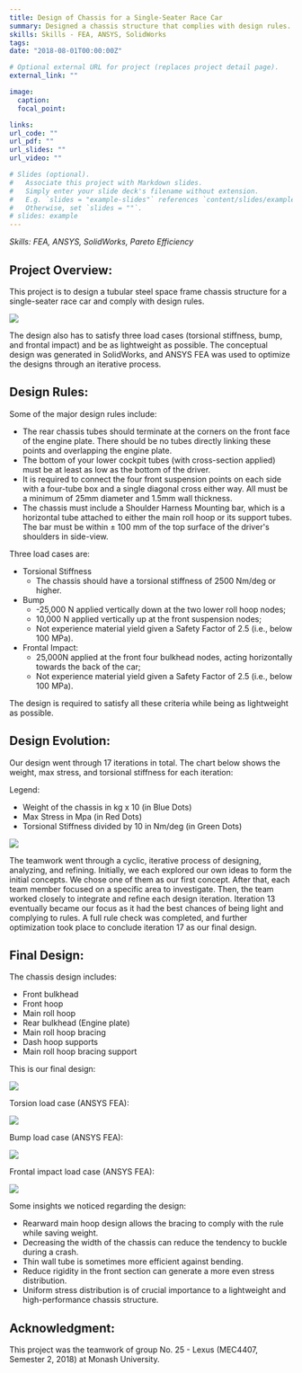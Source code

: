 ```yaml
---
title: Design of Chassis for a Single-Seater Race Car
summary: Designed a chassis structure that complies with design rules.
skills: Skills - FEA, ANSYS, SolidWorks
tags:
date: "2018-08-01T00:00:00Z"

# Optional external URL for project (replaces project detail page).
external_link: ""

image:
  caption:
  focal_point:

links:
url_code: ""
url_pdf: ""
url_slides: ""
url_video: ""

# Slides (optional).
#   Associate this project with Markdown slides.
#   Simply enter your slide deck's filename without extension.
#   E.g. `slides = "example-slides"` references `content/slides/example-slides.md`.
#   Otherwise, set `slides = ""`.
# slides: example
---
```


*Skills: FEA, ANSYS, SolidWorks, Pareto Efficiency*

## Project Overview:

This project is to design a tubular steel space frame chassis structure for a single-seater race car and comply with design rules. 

![](https://github.com/shangzhouye/portfolio-website/blob/master/content/project/chassis_design/figures/1.png?raw=true)

The design also has to satisfy three load cases (torsional stiffness, bump, and frontal impact) and be as lightweight as possible. The conceptual design was generated in SolidWorks, and ANSYS FEA was used to optimize the designs through an iterative process.

## Design Rules:

Some of the major design rules include:

-   The rear chassis tubes should terminate at the corners on the front face of the engine plate. There should be no tubes directly linking these points and overlapping the engine plate.
-   The bottom of your lower cockpit tubes (with cross-section applied) must be at least as low as the bottom of the driver.
-   It is required to connect the four front suspension points on each side with a four-tube box and a single diagonal cross either way. All must be a minimum of 25mm diameter and 1.5mm wall thickness.
-   The chassis must include a Shoulder Harness Mounting bar, which is a horizontal tube attached to either the main roll hoop or its support tubes. The bar must be within ± 100 mm of the top surface of the driver's shoulders in side-view.

Three load cases are:
-   Torsional Stiffness
	-   The chassis should have a torsional stiffness of 2500 Nm/deg or higher.
-   Bump 
	-   -25,000 N applied vertically down at the two lower roll hoop nodes;
	-   10,000 N applied vertically up at the front suspension nodes;
	-   Not experience material yield given a Safety Factor of 2.5 (i.e., below 100 MPa).
-   Frontal Impact:
	-   25,000N applied at the front four bulkhead nodes, acting horizontally towards the back of the car;
	-   Not experience material yield given a Safety Factor of 2.5 (i.e., below 100 MPa).
    
The design is required to satisfy all these criteria while being as lightweight as possible.

## Design Evolution:

Our design went through 17 iterations in total. The chart below shows the weight, max stress, and torsional stiffness for each iteration:

Legend:

-   Weight of the chassis in kg x 10 (in Blue Dots)
-   Max Stress in Mpa (in Red Dots)
-   Torsional Stiffness divided by 10 in Nm/deg (in Green Dots)

![](https://github.com/shangzhouye/portfolio-website/blob/master/content/project/chassis_design/figures/2.png?raw=true)

The teamwork went through a cyclic, iterative process of designing, analyzing, and refining. Initially, we each explored our own ideas to form the initial concepts. We chose one of them as our first concept. After that, each team member focused on a specific area to investigate. Then, the team worked closely to integrate and refine each design iteration. Iteration 13 eventually became our focus as it had the best chances of being light and complying to rules. A full rule check was completed, and further optimization took place to conclude iteration 17 as our final design.

## Final Design:

The chassis design includes:

-   Front bulkhead
-   Front hoop
-   Main roll hoop
-   Rear bulkhead (Engine plate)
-   Main roll hoop bracing
-   Dash hoop supports
-   Main roll hoop bracing support

This is our final design:

![](https://github.com/shangzhouye/portfolio-website/blob/master/content/project/chassis_design/figures/1.png?raw=true)

Torsion load case (ANSYS FEA):

![](https://github.com/shangzhouye/portfolio-website/blob/master/content/project/chassis_design/figures/3.png?raw=true)

Bump load case (ANSYS FEA):

![](https://github.com/shangzhouye/portfolio-website/blob/master/content/project/chassis_design/figures/4.png?raw=true)

Frontal impact load case (ANSYS FEA):

![](https://github.com/shangzhouye/portfolio-website/blob/master/content/project/chassis_design/figures/5.png?raw=true)

Some insights we noticed regarding the design:
-   Rearward main hoop design allows the bracing to comply with the rule while saving weight.
-   Decreasing the width of the chassis can reduce the tendency to buckle during a crash.
-   Thin wall tube is sometimes more efficient against bending.
-   Reduce rigidity in the front section can generate a more even stress distribution.
-   Uniform stress distribution is of crucial importance to a lightweight and high-performance chassis structure.
    

## Acknowledgment:

This project was the teamwork of group No. 25 - Lexus (MEC4407, Semester 2, 2018) at Monash University.